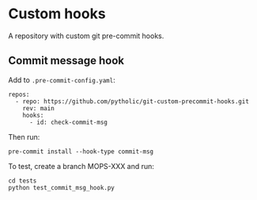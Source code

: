 # Custom hooks

A repository with custom git pre-commit hooks.

## Commit message hook

Add to `.pre-commit-config.yaml`:

```
repos:
  - repo: https://github.com/pytholic/git-custom-precommit-hooks.git
    rev: main
    hooks:
      - id: check-commit-msg
```

Then run:

```
pre-commit install --hook-type commit-msg
```

To test, create a branch MOPS-XXX and run:

```
cd tests
python test_commit_msg_hook.py
```
